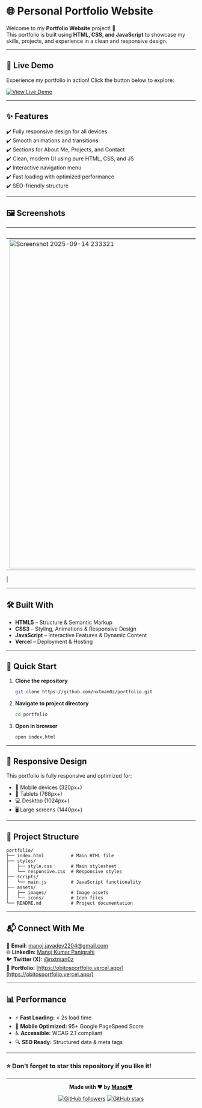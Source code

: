 # 🌐 Personal Portfolio Website  
Welcome to my **Portfolio Website** project! 🎨  
This portfolio is built using **HTML, CSS, and JavaScript** to showcase my skills, projects, and experience in a clean and responsive design.  

---

## 🚀 Live Demo  
Experience my portfolio in action! Click the button below to explore:

[![View Live Demo](https://img.shields.io/badge/🌟%20View%20Demo-Live%20Portfolio-ff6b6b?style=for-the-badge&logo=vercel&logoColor=white)](https://obitosportfolio.vercel.app/)



---

## ✨ Features  
✔️ Fully responsive design for all devices  
✔️ Smooth animations and transitions  
✔️ Sections for About Me, Projects, and Contact  
✔️ Clean, modern UI using pure HTML, CSS, and JS  
✔️ Interactive navigation menu  
✔️ Fast loading with optimized performance  
✔️ SEO-friendly structure  

---

## 🖼️ Screenshots  
| Home Page | 
|-----------|
| <img width="1914" height="873" alt="Screenshot 2025-09-14 233321" src="https://github.com/user-attachments/assets/46cd9865-5d5b-4698-9069-f01f724e81e2" />

 |

---

## 🛠️ Built With  
- **HTML5** – Structure & Semantic Markup  
- **CSS3** – Styling, Animations & Responsive Design  
- **JavaScript** – Interactive Features & Dynamic Content  
- **Vercel** – Deployment & Hosting  

---

## 🚀 Quick Start  
1. **Clone the repository**
   ```bash
   git clone https://github.com/nxtman0z/portfolio.git
   ```
2. **Navigate to project directory**
   ```bash
   cd portfolio
   ```
3. **Open in browser**
   ```bash
   open index.html
   ```

---

## 📱 Responsive Design  
This portfolio is fully responsive and optimized for:
- 📱 Mobile devices (320px+)
- 📱 Tablets (768px+)  
- 💻 Desktop (1024px+)
- 🖥️ Large screens (1440px+)

---

## 🎯 Project Structure  
```
portfolio/
├── index.html          # Main HTML file
├── styles/
│   ├── style.css       # Main stylesheet
│   └── responsive.css  # Responsive styles
├── scripts/
│   └── main.js         # JavaScript functionality
├── assets/
│   ├── images/         # Image assets
│   └── icons/          # Icon files
└── README.md           # Project documentation
```

---

## 📬 Connect With Me  
📧 **Email:** [manoj.javadev2204@gmail.com](mailto:manoj.javadev2204@gmail.com)  
🌐 **LinkedIn:** [Manoj Kumar Panigrahi](https://www.linkedin.com/in/manoj-kumar-panigrahi/)  
🐦 **Twitter (X):** [@nxtman0z](https://x.com/nxtman0z)  
💼 **Portfolio:** [https://obitosportfolio.vercel.app/](https://obitosportfolio.vercel.app/)

---

## 📊 Performance  
- ⚡ **Fast Loading:** < 2s load time
- 📱 **Mobile Optimized:** 95+ Google PageSpeed Score  
- ♿ **Accessible:** WCAG 2.1 compliant
- 🔍 **SEO Ready:** Structured data & meta tags

---

### ⭐ Don't forget to **star this repository** if you like it!  

---

<div align="center">

**Made with ❤️ by [Manoj♥️](https://github.com/nxtman0z)**

[![GitHub followers](https://img.shields.io/github/followers/nxtman0z?style=social)](https://github.com/nxtman0z)
[![GitHub stars](https://img.shields.io/github/stars/nxtman0z?style=social)](https://github.com/nxtman0z)

</div>
